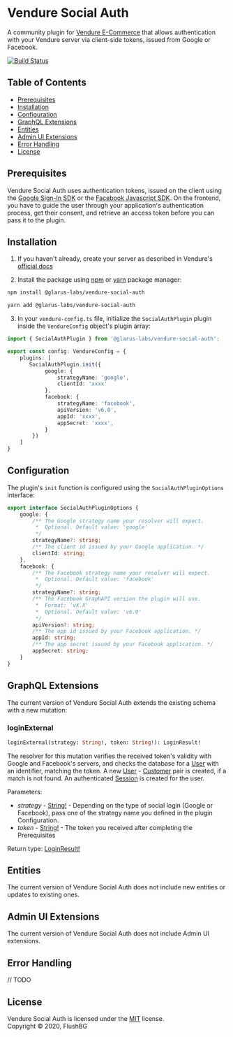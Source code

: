 # Vendure Social Auth

A community plugin for [Vendure E-Commerce](https://www.vendure.io/) that allows authentication with your Vendure server via client-side tokens, issued from Google or Facebook.

[![Build Status](https://travis-ci.com/FlushBG/vendure-social-auth.svg?branch=master)](https://travis-ci.com/FlushBG/vendure-social-auth)

## Table of Contents

* [Prerequisites](#prerequisites)
* [Installation](#installation)
* [Configuration](#configuration)
* [GraphQL Extensions](#graphql-extensions)
* [Entities](#entities)
* [Admin UI Extensions](#admin-ui-extensions)
* [Error Handling](#error-handling)
* [License](#license)

## Prerequisites

Vendure Social Auth uses authentication tokens, issued on the client using the [Google Sign-In SDK](https://developers.google.com/identity/sign-in/web/sign-in) or the [Facebook Javascript SDK](https://developers.facebook.com/docs/javascript/). On the frontend, you have to guide the user through your application's authentication process, get their consent, and retrieve an access token before you can pass it to the plugin.

## Installation
1. If you haven't already, create your server as described in Vendure's [official docs](https://www.vendure.io/docs/getting-started/)

2. Install the package using [npm](https://www.npmjs.com) or [yarn](https://yarnpkg.com) package manager:

```sh
npm install @glarus-labs/vendure-social-auth
```
```sh
yarn add @glarus-labs/vendure-social-auth
```

3. In your `vendure-config.ts` file, initialize the `SocialAuthPlugin` plugin inside the `VendureConfig` object's plugin array:

```typescript
import { SocialAuthPlugin } from '@glarus-labs/vendure-social-auth';

export const config: VendureConfig = {
    plugins: [
       SocialAuthPlugin.init({
            google: {
                strategyName: 'google',
                clientId: 'xxxx'
            },
            facebook: {
                strategyName: 'facebook',
                apiVersion: 'v6.0',
                appId: 'xxxx',
                appSecret: 'xxxx',
            }
        }) 
    ]
}
```

## Configuration
The plugin's `init` function is configured using the `SocialAuthPluginOptions` interface:
```typescript
export interface SocialAuthPluginOptions {
    google: {
        /** The Google strategy name your resolver will expect.
         *  Optional. Default value: 'google'
         */
        strategyName?: string; 
        /** The client id issued by your Google application. */
        clientId: string;
    },
    facebook: {
        /** The Facebook strategy name your resolver will expect.
         *  Optional. Default value: 'facebook'
         */
        strategyName?: string;
        /** The Facebook GraphAPI version the plugin will use.
         *  Format: 'vX.X'
         *  Optional. Default value: 'v6.0'
         */
        apiVersion?: string;
        /** The app id issued by your Facebook application. */
        appId: string;
        /** The app secret issued by your Facebook application. */
        appSecret: string;
    }
}
```

## GraphQL Extensions
The current version of Vendure Social Auth extends the existing schema with a new mutation:

### loginExternal
```graphql
loginExternal(strategy: String!, token: String!): LoginResult!
```
The resolver for this mutation verifies the received token's validity with Google and Facebook's servers, and checks the database for a [User](https://www.vendure.io/docs/typescript-api/entities/user/) with an identifier, matching the token. A new [User](https://www.vendure.io/docs/typescript-api/entities/user/) - [Customer](https://www.vendure.io/docs/typescript-api/entities/customer/) pair is created, if a match is not found. An authenticated [Session](https://www.vendure.io/docs/typescript-api/entities/session/) is created for the user.

Parameters:
* *strategy* - [String!](https://www.vendure.io/docs/graphql-api/shop/object-types/#string) - Depending on the type of social login (Google or Facebook), pass one of the strategy name you defined in the plugin Configuration.
* *token* - [String!](https://www.vendure.io/docs/graphql-api/shop/object-types/#string) - The token you received after completing the Prerequisites

Return type: [LoginResult!](https://www.vendure.io/docs/graphql-api/shop/object-types/#loginresult)

## Entities
The current version of Vendure Social Auth does not include new entities or updates to existing ones.

## Admin UI Extensions
The current version of Vendure Social Auth does not include Admin UI extensions.

## Error Handling
// TODO

## License

Vendure Social Auth is licensed under the [MIT](#) license.  
Copyright &copy; 2020, FlushBG



 

